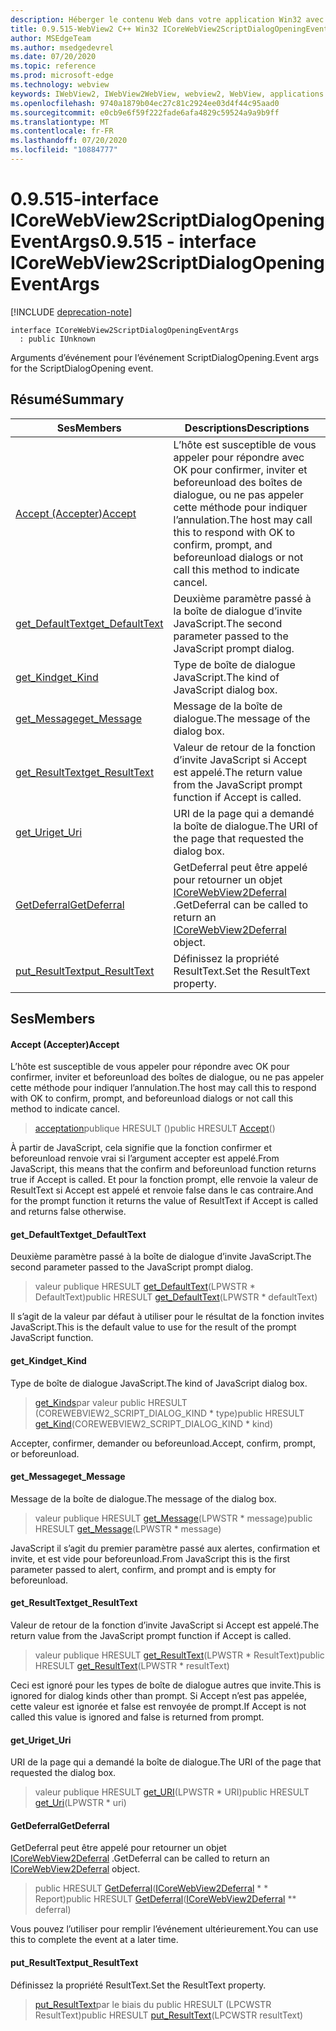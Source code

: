 ```yaml
---
description: Héberger le contenu Web dans votre application Win32 avec le contrôle Microsoft Edge WebView2
title: 0.9.515-WebView2 C++ Win32 ICoreWebView2ScriptDialogOpeningEventArgs
author: MSEdgeTeam
ms.author: msedgedevrel
ms.date: 07/20/2020
ms.topic: reference
ms.prod: microsoft-edge
ms.technology: webview
keywords: IWebView2, IWebView2WebView, webview2, WebView, applications Win32, Win32, Edge, ICoreWebView2, ICoreWebView2Controller, contrôle de navigateur, html Edge
ms.openlocfilehash: 9740a1879b04ec27c81c2924ee03d4f44c95aad0
ms.sourcegitcommit: e0cb9e6f59f222fade6afa4829c59524a9a9b9ff
ms.translationtype: MT
ms.contentlocale: fr-FR
ms.lasthandoff: 07/20/2020
ms.locfileid: "10884777"
---
```

# <span data-ttu-id="a00be-104">0.9.515-interface ICoreWebView2ScriptDialogOpeningEventArgs</span><span class="sxs-lookup"><span data-stu-id="a00be-104">0.9.515 - interface ICoreWebView2ScriptDialogOpeningEventArgs</span></span> 

[!INCLUDE [deprecation-note](../../includes/deprecation-note.md)]

```
interface ICoreWebView2ScriptDialogOpeningEventArgs
  : public IUnknown
```

<span data-ttu-id="a00be-105">Arguments d’événement pour l’événement ScriptDialogOpening.</span><span class="sxs-lookup"><span data-stu-id="a00be-105">Event args for the ScriptDialogOpening event.</span></span>

## <span data-ttu-id="a00be-106">Résumé</span><span class="sxs-lookup"><span data-stu-id="a00be-106">Summary</span></span>

 <span data-ttu-id="a00be-107">Ses</span><span class="sxs-lookup"><span data-stu-id="a00be-107">Members</span></span>                        | <span data-ttu-id="a00be-108">Descriptions</span><span class="sxs-lookup"><span data-stu-id="a00be-108">Descriptions</span></span>
--------------------------------|---------------------------------------------
[<span data-ttu-id="a00be-109">Accept (Accepter)</span><span class="sxs-lookup"><span data-stu-id="a00be-109">Accept</span></span>](#accept) | <span data-ttu-id="a00be-110">L’hôte est susceptible de vous appeler pour répondre avec OK pour confirmer, inviter et beforeunload des boîtes de dialogue, ou ne pas appeler cette méthode pour indiquer l’annulation.</span><span class="sxs-lookup"><span data-stu-id="a00be-110">The host may call this to respond with OK to confirm, prompt, and beforeunload dialogs or not call this method to indicate cancel.</span></span>
[<span data-ttu-id="a00be-111">get_DefaultText</span><span class="sxs-lookup"><span data-stu-id="a00be-111">get_DefaultText</span></span>](#get_defaulttext) | <span data-ttu-id="a00be-112">Deuxième paramètre passé à la boîte de dialogue d’invite JavaScript.</span><span class="sxs-lookup"><span data-stu-id="a00be-112">The second parameter passed to the JavaScript prompt dialog.</span></span>
[<span data-ttu-id="a00be-113">get_Kind</span><span class="sxs-lookup"><span data-stu-id="a00be-113">get_Kind</span></span>](#get_kind) | <span data-ttu-id="a00be-114">Type de boîte de dialogue JavaScript.</span><span class="sxs-lookup"><span data-stu-id="a00be-114">The kind of JavaScript dialog box.</span></span>
[<span data-ttu-id="a00be-115">get_Message</span><span class="sxs-lookup"><span data-stu-id="a00be-115">get_Message</span></span>](#get_message) | <span data-ttu-id="a00be-116">Message de la boîte de dialogue.</span><span class="sxs-lookup"><span data-stu-id="a00be-116">The message of the dialog box.</span></span>
[<span data-ttu-id="a00be-117">get_ResultText</span><span class="sxs-lookup"><span data-stu-id="a00be-117">get_ResultText</span></span>](#get_resulttext) | <span data-ttu-id="a00be-118">Valeur de retour de la fonction d’invite JavaScript si Accept est appelé.</span><span class="sxs-lookup"><span data-stu-id="a00be-118">The return value from the JavaScript prompt function if Accept is called.</span></span>
[<span data-ttu-id="a00be-119">get_Uri</span><span class="sxs-lookup"><span data-stu-id="a00be-119">get_Uri</span></span>](#get_uri) | <span data-ttu-id="a00be-120">URI de la page qui a demandé la boîte de dialogue.</span><span class="sxs-lookup"><span data-stu-id="a00be-120">The URI of the page that requested the dialog box.</span></span>
[<span data-ttu-id="a00be-121">GetDeferral</span><span class="sxs-lookup"><span data-stu-id="a00be-121">GetDeferral</span></span>](#getdeferral) | <span data-ttu-id="a00be-122">GetDeferral peut être appelé pour retourner un objet [ICoreWebView2Deferral](icorewebview2deferral.md) .</span><span class="sxs-lookup"><span data-stu-id="a00be-122">GetDeferral can be called to return an [ICoreWebView2Deferral](icorewebview2deferral.md) object.</span></span>
[<span data-ttu-id="a00be-123">put_ResultText</span><span class="sxs-lookup"><span data-stu-id="a00be-123">put_ResultText</span></span>](#put_resulttext) | <span data-ttu-id="a00be-124">Définissez la propriété ResultText.</span><span class="sxs-lookup"><span data-stu-id="a00be-124">Set the ResultText property.</span></span>

## <span data-ttu-id="a00be-125">Ses</span><span class="sxs-lookup"><span data-stu-id="a00be-125">Members</span></span>

#### <span data-ttu-id="a00be-126">Accept (Accepter)</span><span class="sxs-lookup"><span data-stu-id="a00be-126">Accept</span></span> 

<span data-ttu-id="a00be-127">L’hôte est susceptible de vous appeler pour répondre avec OK pour confirmer, inviter et beforeunload des boîtes de dialogue, ou ne pas appeler cette méthode pour indiquer l’annulation.</span><span class="sxs-lookup"><span data-stu-id="a00be-127">The host may call this to respond with OK to confirm, prompt, and beforeunload dialogs or not call this method to indicate cancel.</span></span>

> <span data-ttu-id="a00be-128">[acceptation](#accept)publique HRESULT ()</span><span class="sxs-lookup"><span data-stu-id="a00be-128">public HRESULT [Accept](#accept)()</span></span>

<span data-ttu-id="a00be-129">À partir de JavaScript, cela signifie que la fonction confirmer et beforeunload renvoie vrai si l’argument accepter est appelé.</span><span class="sxs-lookup"><span data-stu-id="a00be-129">From JavaScript, this means that the confirm and beforeunload function returns true if Accept is called.</span></span> <span data-ttu-id="a00be-130">Et pour la fonction prompt, elle renvoie la valeur de ResultText si Accept est appelé et renvoie false dans le cas contraire.</span><span class="sxs-lookup"><span data-stu-id="a00be-130">And for the prompt function it returns the value of ResultText if Accept is called and returns false otherwise.</span></span>

#### <span data-ttu-id="a00be-131">get_DefaultText</span><span class="sxs-lookup"><span data-stu-id="a00be-131">get_DefaultText</span></span> 

<span data-ttu-id="a00be-132">Deuxième paramètre passé à la boîte de dialogue d’invite JavaScript.</span><span class="sxs-lookup"><span data-stu-id="a00be-132">The second parameter passed to the JavaScript prompt dialog.</span></span>

> <span data-ttu-id="a00be-133">valeur publique HRESULT [get_DefaultText](#get_defaulttext)(LPWSTR \* DefaultText)</span><span class="sxs-lookup"><span data-stu-id="a00be-133">public HRESULT [get_DefaultText](#get_defaulttext)(LPWSTR \* defaultText)</span></span>

<span data-ttu-id="a00be-134">Il s’agit de la valeur par défaut à utiliser pour le résultat de la fonction invites JavaScript.</span><span class="sxs-lookup"><span data-stu-id="a00be-134">This is the default value to use for the result of the prompt JavaScript function.</span></span>

#### <span data-ttu-id="a00be-135">get_Kind</span><span class="sxs-lookup"><span data-stu-id="a00be-135">get_Kind</span></span> 

<span data-ttu-id="a00be-136">Type de boîte de dialogue JavaScript.</span><span class="sxs-lookup"><span data-stu-id="a00be-136">The kind of JavaScript dialog box.</span></span>

> <span data-ttu-id="a00be-137">[get_Kinds](#get_kind)par valeur public HRESULT (COREWEBVIEW2_SCRIPT_DIALOG_KIND \* type)</span><span class="sxs-lookup"><span data-stu-id="a00be-137">public HRESULT [get_Kind](#get_kind)(COREWEBVIEW2_SCRIPT_DIALOG_KIND \* kind)</span></span>

<span data-ttu-id="a00be-138">Accepter, confirmer, demander ou beforeunload.</span><span class="sxs-lookup"><span data-stu-id="a00be-138">Accept, confirm, prompt, or beforeunload.</span></span>

#### <span data-ttu-id="a00be-139">get_Message</span><span class="sxs-lookup"><span data-stu-id="a00be-139">get_Message</span></span> 

<span data-ttu-id="a00be-140">Message de la boîte de dialogue.</span><span class="sxs-lookup"><span data-stu-id="a00be-140">The message of the dialog box.</span></span>

> <span data-ttu-id="a00be-141">valeur publique HRESULT [get_Message](#get_message)(LPWSTR \* message)</span><span class="sxs-lookup"><span data-stu-id="a00be-141">public HRESULT [get_Message](#get_message)(LPWSTR \* message)</span></span>

<span data-ttu-id="a00be-142">JavaScript il s’agit du premier paramètre passé aux alertes, confirmation et invite, et est vide pour beforeunload.</span><span class="sxs-lookup"><span data-stu-id="a00be-142">From JavaScript this is the first parameter passed to alert, confirm, and prompt and is empty for beforeunload.</span></span>

#### <span data-ttu-id="a00be-143">get_ResultText</span><span class="sxs-lookup"><span data-stu-id="a00be-143">get_ResultText</span></span> 

<span data-ttu-id="a00be-144">Valeur de retour de la fonction d’invite JavaScript si Accept est appelé.</span><span class="sxs-lookup"><span data-stu-id="a00be-144">The return value from the JavaScript prompt function if Accept is called.</span></span>

> <span data-ttu-id="a00be-145">valeur publique HRESULT [get_ResultText](#get_resulttext)(LPWSTR \* ResultText)</span><span class="sxs-lookup"><span data-stu-id="a00be-145">public HRESULT [get_ResultText](#get_resulttext)(LPWSTR \* resultText)</span></span>

<span data-ttu-id="a00be-146">Ceci est ignoré pour les types de boîte de dialogue autres que invite.</span><span class="sxs-lookup"><span data-stu-id="a00be-146">This is ignored for dialog kinds other than prompt.</span></span> <span data-ttu-id="a00be-147">Si Accept n’est pas appelée, cette valeur est ignorée et false est renvoyée de prompt.</span><span class="sxs-lookup"><span data-stu-id="a00be-147">If Accept is not called this value is ignored and false is returned from prompt.</span></span>

#### <span data-ttu-id="a00be-148">get_Uri</span><span class="sxs-lookup"><span data-stu-id="a00be-148">get_Uri</span></span> 

<span data-ttu-id="a00be-149">URI de la page qui a demandé la boîte de dialogue.</span><span class="sxs-lookup"><span data-stu-id="a00be-149">The URI of the page that requested the dialog box.</span></span>

> <span data-ttu-id="a00be-150">valeur publique HRESULT [get_URI](#get_uri)(LPWSTR \* URI)</span><span class="sxs-lookup"><span data-stu-id="a00be-150">public HRESULT [get_Uri](#get_uri)(LPWSTR \* uri)</span></span>

#### <span data-ttu-id="a00be-151">GetDeferral</span><span class="sxs-lookup"><span data-stu-id="a00be-151">GetDeferral</span></span> 

<span data-ttu-id="a00be-152">GetDeferral peut être appelé pour retourner un objet [ICoreWebView2Deferral](icorewebview2deferral.md) .</span><span class="sxs-lookup"><span data-stu-id="a00be-152">GetDeferral can be called to return an [ICoreWebView2Deferral](icorewebview2deferral.md) object.</span></span>

> <span data-ttu-id="a00be-153">public HRESULT [GetDeferral](#getdeferral)([ICoreWebView2Deferral](icorewebview2deferral.md) \* \* Report)</span><span class="sxs-lookup"><span data-stu-id="a00be-153">public HRESULT [GetDeferral](#getdeferral)([ICoreWebView2Deferral](icorewebview2deferral.md) \*\* deferral)</span></span>

<span data-ttu-id="a00be-154">Vous pouvez l’utiliser pour remplir l’événement ultérieurement.</span><span class="sxs-lookup"><span data-stu-id="a00be-154">You can use this to complete the event at a later time.</span></span>

#### <span data-ttu-id="a00be-155">put_ResultText</span><span class="sxs-lookup"><span data-stu-id="a00be-155">put_ResultText</span></span> 

<span data-ttu-id="a00be-156">Définissez la propriété ResultText.</span><span class="sxs-lookup"><span data-stu-id="a00be-156">Set the ResultText property.</span></span>

> <span data-ttu-id="a00be-157">[put_ResultText](#put_resulttext)par le biais du public HRESULT (LPCWSTR ResultText)</span><span class="sxs-lookup"><span data-stu-id="a00be-157">public HRESULT [put_ResultText](#put_resulttext)(LPCWSTR resultText)</span></span>

